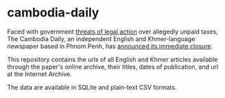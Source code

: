 # cambodia-daily

Faced with government [threats of legal action](https://www.nytimes.com/2017/09/03/world/asia/cambodia-daily-newspaper.html) over allegedly unpaid taxes, The Cambodia Daily, an independent English and Khmer-language newspaper based in Phnom Penh, has [announced its immediate closure](https://web.archive.org/web/20170903225236/https://www.cambodiadaily.com/cambodia-daily-close-24-years/).

This repository contains the urls of all English and Khmer articles available through the paper's online archive, their titles, dates of publication, and url at the Internet Archive.

The data are available in SQLite and plain-text CSV formats.
